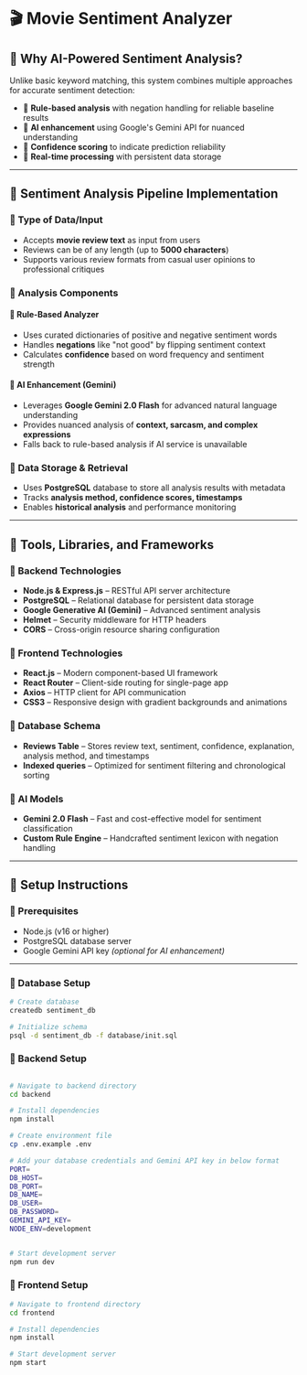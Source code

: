 # 🎬 Movie Sentiment Analyzer

## 🔹 Why AI-Powered Sentiment Analysis?

Unlike basic keyword matching, this system combines multiple approaches for accurate sentiment detection:

- 🔹 **Rule-based analysis** with negation handling for reliable baseline results  
- 🔹 **AI enhancement** using Google's Gemini API for nuanced understanding  
- 🔹 **Confidence scoring** to indicate prediction reliability  
- 🔹 **Real-time processing** with persistent data storage  

---

## 🔹 Sentiment Analysis Pipeline Implementation

### 🔹 Type of Data/Input

- Accepts **movie review text** as input from users  
- Reviews can be of any length (up to **5000 characters**)  
- Supports various review formats from casual user opinions to professional critiques  

### 🔹 Analysis Components

#### 🔸 Rule-Based Analyzer

- Uses curated dictionaries of positive and negative sentiment words  
- Handles **negations** like "not good" by flipping sentiment context  
- Calculates **confidence** based on word frequency and sentiment strength  

#### 🔸 AI Enhancement (Gemini)

- Leverages **Google Gemini 2.0 Flash** for advanced natural language understanding  
- Provides nuanced analysis of **context, sarcasm, and complex expressions**  
- Falls back to rule-based analysis if AI service is unavailable  

### 🔹 Data Storage & Retrieval

- Uses **PostgreSQL** database to store all analysis results with metadata  
- Tracks **analysis method, confidence scores, timestamps**  
- Enables **historical analysis** and performance monitoring  

---

## 🔹 Tools, Libraries, and Frameworks

### 🔹 Backend Technologies

- **Node.js & Express.js** – RESTful API server architecture  
- **PostgreSQL** – Relational database for persistent data storage  
- **Google Generative AI (Gemini)** – Advanced sentiment analysis  
- **Helmet** – Security middleware for HTTP headers  
- **CORS** – Cross-origin resource sharing configuration  

### 🔹 Frontend Technologies

- **React.js** – Modern component-based UI framework  
- **React Router** – Client-side routing for single-page app  
- **Axios** – HTTP client for API communication  
- **CSS3** – Responsive design with gradient backgrounds and animations  

### 🔹 Database Schema

- **Reviews Table** – Stores review text, sentiment, confidence, explanation, analysis method, and timestamps  
- **Indexed queries** – Optimized for sentiment filtering and chronological sorting  

### 🔹 AI Models

- **Gemini 2.0 Flash** – Fast and cost-effective model for sentiment classification  
- **Custom Rule Engine** – Handcrafted sentiment lexicon with negation handling  

---

## 🔹 Setup Instructions

### 🔹 Prerequisites

- Node.js (v16 or higher)  
- PostgreSQL database server  
- Google Gemini API key *(optional for AI enhancement)*  

---

### 🔹 Database Setup

```bash
# Create database
createdb sentiment_db

# Initialize schema
psql -d sentiment_db -f database/init.sql
```

### 🔹 Backend Setup
```bash

# Navigate to backend directory
cd backend

# Install dependencies
npm install

# Create environment file
cp .env.example .env

# Add your database credentials and Gemini API key in below format
PORT=
DB_HOST=
DB_PORT=
DB_NAME=
DB_USER=
DB_PASSWORD=
GEMINI_API_KEY=
NODE_ENV=development


# Start development server
npm run dev

```

### 🔹 Frontend Setup

```bash
# Navigate to frontend directory
cd frontend

# Install dependencies
npm install

# Start development server
npm start
```

